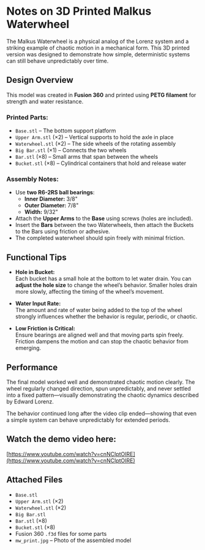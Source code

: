 # Notes on 3D Printed Malkus Waterwheel

The Malkus Waterwheel is a physical analog of the Lorenz system and a striking example of chaotic motion in a mechanical form. This 3D printed version was designed to demonstrate how simple, deterministic systems can still behave unpredictably over time.

## Design Overview

This model was created in **Fusion 360** and printed using **PETG filament** for strength and water resistance.

### Printed Parts:

- `Base.stl` – The bottom support platform  
- `Upper Arm.stl` (×2) – Vertical supports to hold the axle in place  
- `Waterwheel.stl` (×2) – The side wheels of the rotating assembly  
- `Big Bar.stl` (×1) – Connects the two wheels  
- `Bar.stl` (×8) – Small arms that span between the wheels  
- `Bucket.stl` (×8) – Cylindrical containers that hold and release water

### Assembly Notes:

- Use **two R6-2RS ball bearings**:  
  - **Inner Diameter:** 3/8"  
  - **Outer Diameter:** 7/8"  
  - **Width:** 9/32"
- Attach the **Upper Arms** to the **Base** using screws (holes are included).
- Insert the **Bars** between the two Waterwheels, then attach the Buckets to the Bars using friction or adhesive.
- The completed waterwheel should spin freely with minimal friction.

## Functional Tips

- **Hole in Bucket:**  
  Each bucket has a small hole at the bottom to let water drain. You can **adjust the hole size** to change the wheel’s behavior. Smaller holes drain more slowly, affecting the timing of the wheel’s movement.
  
- **Water Input Rate:**  
  The amount and rate of water being added to the top of the wheel strongly influences whether the behavior is regular, periodic, or chaotic.

- **Low Friction is Critical:**  
  Ensure bearings are aligned well and that moving parts spin freely. Friction dampens the motion and can stop the chaotic behavior from emerging.

## Performance

The final model worked well and demonstrated chaotic motion clearly. The wheel regularly changed direction, spun unpredictably, and never settled into a fixed pattern—visually demonstrating the chaotic dynamics described by Edward Lorenz.

The behavior continued long after the video clip ended—showing that even a simple system can behave unpredictably for extended periods.

 ## Watch the demo video here: 
[https://www.youtube.com/watch?v=cnNCIptOIRE](https://www.youtube.com/watch?v=cnNCIptOIRE)

## Attached Files

- `Base.stl`  
- `Upper Arm.stl` (×2)  
- `Waterwheel.stl` (×2)  
- `Big Bar.stl`  
- `Bar.stl` (×8)  
- `Bucket.stl` (×8)  
- Fusion 360 `.f3d` files for some parts  
- `mw_print.jpg` – Photo of the assembled model  
